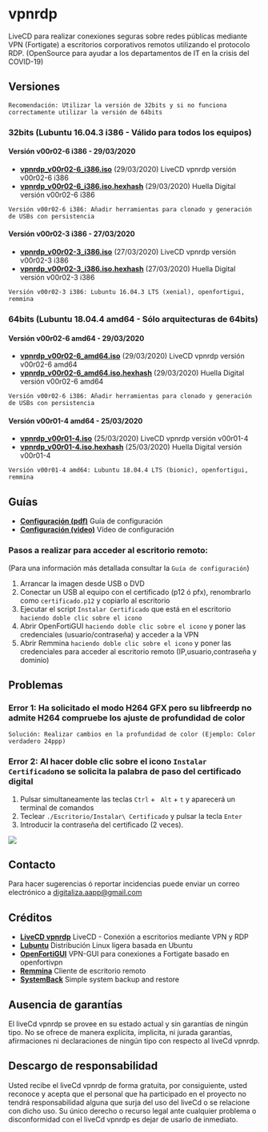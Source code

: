 # vpnrdp
LiveCD para realizar conexiones seguras sobre redes públicas mediante VPN (Fortigate) a escritorios corporativos remotos utilizando el protocolo RDP.
(OpenSource para ayudar a los departamentos de IT en la crisis del COVID-19)

## Versiones

   `Recomendación: Utilizar la versión de 32bits y si no funciona correctamente utilizar la versión de 64bits`

### 32bits (Lubuntu 16.04.3 i386 - Válido para todos los equipos)

#### Versión v00r02-6 i386 - 29/03/2020

- [**vpnrdp_v00r02-6_i386.iso**](https://drive.google.com/file/d/1exb0jNwevglBLeoX6skN3FipiWYFUW7S/view?usp=sharing) (29/03/2020) LiveCD vpnrdp versión v00r02-6 i386 
- [**vpnrdp_v00r02-6_i386.iso.hexhash**](https://github.com/digitaliza-aapp/vpnrdp/blob/master/vpnrdp_v00r02-6_i386.iso.hexhash?raw=yes) (29/03/2020) Huella Digital versión v00r02-6 i386  

 `Versión v00r02-6 i386: Añadir herramientas para clonado y generación de USBs con persistencia`
 
#### Versión v00r02-3 i386 - 27/03/2020

- [**vpnrdp_v00r02-3_i386.iso**](https://drive.google.com/file/d/1TyIt6fGtcpXcdhK3ixamQJc-uYBFD57C/view?usp=sharing) (27/03/2020) LiveCD vpnrdp versión v00r02-3 i386 
- [**vpnrdp_v00r02-3_i386.iso.hexhash**](https://github.com/digitaliza-aapp/vpnrdp/blob/master/vpnrdp_v00r02-3_i386.iso.hexhash?raw=yes) (27/03/2020) Huella Digital versión v00r02-3 i386

 `Versión v00r02-3 i386: Lubuntu 16.04.3 LTS (xenial), openfortigui, remmina`
 
### 64bits (Lubuntu 18.04.4 amd64 - Sólo arquitecturas de 64bits)

#### Versión v00r02-6 amd64 - 29/03/2020

- [**vpnrdp_v00r02-6_amd64.iso**](https://drive.google.com/file/d/12cgE48wigek6FlLeAirsdYNDQVIDn90O/view?usp=sharing) (29/03/2020) LiveCD vpnrdp versión v00r02-6 amd64 
- [**vpnrdp_v00r02-6_amd64.iso.hexhash**](https://github.com/digitaliza-aapp/vpnrdp/blob/master/vpnrdp_v00r02-6_amd64.iso.hexhash?raw=yes) (29/03/2020) Huella Digital versión v00r02-6 amd64

 `Versión v00r02-6 i386: Añadir herramientas para clonado y generación de USBs con persistencia`
 
#### Versión v00r01-4 amd64 - 25/03/2020

- [**vpnrdp_v00r01-4.iso**](https://drive.google.com/file/d/1z0506MWcTTR3q_-n0unegmEgEsfdGXc2/view?usp=sharing) (25/03/2020) LiveCD vpnrdp versión v00r01-4
- [**vpnrdp_v00r01-4.iso.hexhash**](https://github.com/digitaliza-aapp/vpnrdp/blob/master/vpnrdp_v00r01-4.iso.hexhash?raw=yes) (25/03/2020) Huella Digital versión v00r01-4

 `Versión v00r01-4 amd64: Lubuntu 18.04.4 LTS (bionic), openfortigui, remmina`
 
## Guías

- [**Configuración (pdf)**](https://github.com/digitaliza-aapp/vpnrdp/blob/master/vpnrdp_v00r02-3.pdf?raw=yes) Guía de configuración
- [**Configuración (video)**](https://github.com/digitaliza-aapp/vpnrdp/blob/master/VPNRDP.webm?raw=yes) Vídeo de configuración

### Pasos a realizar para acceder al escritorio remoto:

 (Para una información más detallada consultar la `Guía de configuración`)
 
  1. Arrancar la imagen desde USB o DVD
  2. Conectar un USB al equipo con el certificado (p12 ó pfx), renombrarlo como `certificado.p12` y copiarlo al escritorio
  3. Ejecutar el script `Instalar Certificado` que está en el escritorio `haciendo doble clic sobre el icono`
  4. Abrir OpenFortiGUI `haciendo doble clic sobre el icono` y poner las credenciales (usuario/contraseña) y acceder a la VPN
  5. Abrir Remmina `haciendo doble clic sobre el icono` y poner las credenciales para acceder al escritorio remoto (IP,usuario,contraseña y dominio)


## Problemas

### Error 1: Ha solicitado el modo H264 GFX pero su libfreerdp no admite H264 compruebe los ajuste de profundidad de color
  ```Solución: Realizar cambios en la profundidad de color (Ejemplo: Color verdadero 24ppp)```

### Error 2: Al hacer doble clic sobre el icono `Instalar Certificado`no se solicita la palabra de paso del certificado digital

  1. Pulsar simultaneamente las teclas `Ctrl` + ` Alt` + `t` y aparecerá un terminal de comandos
  2. Teclear `./Escritorio/Instalar\ Certificado` y pulsar la tecla `Enter`
  3. Introducir la contraseña del certificado (2 veces).
  
  ![](imagenes/Terminal_Instalar_Certificado_01.png)

## Contacto

Para hacer sugerencias ó reportar incidencias puede enviar un correo electrónico a digitaliza.aapp@gmail.com  

## Créditos

- [**LiveCD vpnrdp**](https://github.com/digitaliza-aapp/vpnrdp/blob/master/README.md) LiveCD - Conexión a escritorios mediante VPN y RDP
- [**Lubuntu**](https://lubuntu.net/)	Distribución Linux ligera basada en Ubuntu
- [**OpenFortiGUI**](https://github.com/theinvisible/openfortigui) VPN-GUI para conexiones a Fortigate basado en
openfortivpn
- [**Remmina**](https://remmina.org/)	Cliente de escritorio remoto
- [**SystemBack**](https://sourceforge.net/projects/systemback/) Simple system backup and restore	

## Ausencia de garantías

El liveCd vpnrdp se provee en su estado actual y sin garantías de ningún tipo. No se ofrece de manera explícita, implicita, ni jurada garantías, afirmaciones ni declaraciones de ningún tipo con respecto al liveCd vpnrdp.

## Descargo de responsabilidad

Usted recibe el liveCd vpnrdp de forma gratuita, por consiguiente, usted reconoce y acepta que el personal que ha participado en el proyecto no tendrá responsabilidad alguna que surja del uso del liveCd o se relacione con dicho uso. Su único derecho o recurso legal ante cualquier problema o disconformidad con el liveCd vpnrdp es dejar de usarlo de inmediato. 
